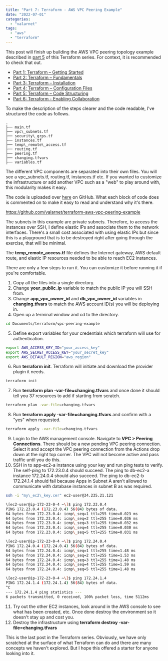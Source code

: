 ```yaml
---
title: "Part 7: Terraform - AWS VPC Peering Example"
date: "2022-07-01"
categories: 
  - "valarnet"
tags: 
  - "aws"
  - "terraform"
---
```


This post will finish up building the AWS VPC peering topology example described in [part 5](/posts/part-5-terraform-code-structuring/) of this Terraform series. For context, it is recommended to check that out.

- [Part 1: Terraform – Getting Started](/posts/part-1-getting-started-with-terraform-background/)
- [Part 2: Terraform – Fundamentals](/posts/part-2-terraform-fundamental-concepts/)
- [Part 3: Terraform – Installation](/posts/part-3-terraform-installation/)
- [Part 4: Terraform – Configuration Files](/posts/part-4-terraform-configuration-basics/)
- [Part 5: Terraform – Code Structuring](/posts/part-5-terraform-code-structuring/)
- [Part 6: Terraform - Enabling Collaboration](/posts/part-6-terraform-enabling-collaboration/)

To make the description of the steps clearer and the code readable, I've structured the code as follows.

```
.
├── main.tf
├── vpc\_subnets.tf
├── security\_grps.tf
├── instances.tf
├── temp\_remote\_access.tf
├── routing.tf
├── peering.tf
├── changing.tfvars
├── variables.tf
```

The different VPC components are separated into their own files. You will see a vpc\_subnets.tf, routing.tf, instances.tf etc. If you wanted to customize the infrastructure or add another VPC such as a "web" to play around with, this modularity makes it easy.

The code is uploaded over [here](https://github.com/valarnet/terraform-aws-vpc-peering-example) on GitHub. What each block of code does is commented on to make it easy to read and understand why it's there.

https://github.com/valarnet/terraform-aws-vpc-peering-example

The subnets in this example are private subnets. Therefore, to access the instances over SSH, I define elastic IPs and associate them to the network interfaces. There's a small cost associated with using elastic IPs but since this is a playground that is to be destroyed right after going through the exercise, that will be minimal.

The **temp_remote_access.tf** file defines the Internet gateway, AWS default route, and elastic IP resources needed to be able to reach EC2 instances.

There are only a few steps to run it. You can customize it before running it if you're comfortable.

1. Copy all the files into a single directory.
2. Change **your_public_ip** variable to match the public IP you will SSH from.
3. Change **app_vpc_owner_id** and **db_vpc_owner_id** variables in **changing.tfvars** to match the AWS account ID(s) you will be deploying in.
4. Open up a terminal window and cd to the directory.
```bash
cd Documents/terraform/vpc-peering-example
```
5. Define export variables for your credentials which terraform will use for authentication.
```bash
export AWS_ACCESS_KEY_ID="your_access_key"
export AWS_SECRET_ACCESS_KEY="your_secret_key"
export AWS_DEFAULT_REGION="aws_region"
```
6. Run **terraform init**. Terraform will initiate and download the provider plugin it needs.
```bash
terraform init
```
7. Run **terraform plan -var-file=changing.tfvars** and once done it should tell you 37 resources to add if starting from scratch.
```bash
terraform plan -var-file=changing.tfvars
```
8. Run **terraform apply -var-file=changing.tfvars** and confirm with a "yes" when requested.
```bash
terraform apply -var-file=changing.tfvars
```
9. Login to the AWS management console. Navigate to **VPC > Peering Connections**. There should be a new pending VPC peering connection. Select it and accept the VPC peering connection from the Actions drop down at the right top corner. The VPC will not become active and pass traffic until you do this.
10. SSH in to app-ec2-a instance using your key and run ping tests to verify. The self-ping to 172.23.0.4 should succeed. The ping to db-ec2-a instance 172.24.0.4 should also succeed. The ping to db-ec2-b 172.24.1.4 should fail because Apps in Subnet A aren't allowed to communicate with database instances in subnet B as was required.
```bash
ssh -i "my\_ec2\_key.cer" ec2-user@34.235.21.121

\[ec2-user@ip-172-23-0-4 ~\]$ ping 172.23.0.4
PING 172.23.0.4 (172.23.0.4) 56(84) bytes of data.
64 bytes from 172.23.0.4: icmp\_seq=1 ttl=255 time=0.023 ms
64 bytes from 172.23.0.4: icmp\_seq=2 ttl=255 time=0.036 ms
64 bytes from 172.23.0.4: icmp\_seq=3 ttl=255 time=0.032 ms
64 bytes from 172.23.0.4: icmp\_seq=4 ttl=255 time=0.030 ms
64 bytes from 172.23.0.4: icmp\_seq=5 ttl=255 time=0.031 ms

\[ec2-user@ip-172-23-0-4 ~\]$ ping 172.24.0.4
PING 172.24.0.4 (172.24.0.4) 56(84) bytes of data.
64 bytes from 172.24.0.4: icmp\_seq=1 ttl=255 time=1.48 ms
64 bytes from 172.24.0.4: icmp\_seq=2 ttl=255 time=1.53 ms
64 bytes from 172.24.0.4: icmp\_seq=3 ttl=255 time=1.48 ms
64 bytes from 172.24.0.4: icmp\_seq=4 ttl=255 time=1.59 ms
64 bytes from 172.24.0.4: icmp\_seq=5 ttl=255 time=1.48 ms

\[ec2-user@ip-172-23-0-4 ~\]$ ping 172.24.1.4
PING 172.24.1.4 (172.24.1.4) 56(84) bytes of data.
^C
--- 172.24.1.4 ping statistics ---
6 packets transmitted, 0 received, 100% packet loss, time 5112ms
```
11. Try out the other EC2 instances, look around in the AWS console to see what has been created, etc. Once done destroy the environment so it doesn't stay up and cost you.
12. Destroy the infrastructure using **terraform destroy -var-file=changing.tfvars**

This is the last post in the Terraform series. Obviously, we have only scratched at the surface of what Terraform can do and there are many concepts we haven't explored. But I hope this offered a starter for anyone looking into it.

